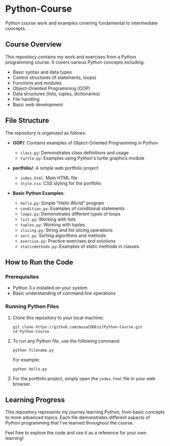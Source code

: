 # Python-Course

Python course work and examples covering fundamental to intermediate concepts.

## Course Overview

This repository contains my work and exercises from a Python programming course. It covers various Python concepts including:

- Basic syntax and data types
- Control structures (if statements, loops)
- Functions and modules
- Object-Oriented Programming (OOP)
- Data structures (lists, tuples, dictionaries)
- File handling
- Basic web development

## File Structure

The repository is organized as follows:

- **OOP/**: Contains examples of Object-Oriented Programming in Python
  - `class.py`: Demonstrates class definitions and usage
  - `turtle.py`: Examples using Python's turtle graphics module

- **portfolio/**: A simple web portfolio project
  - `index.html`: Main HTML file
  - `style.css`: CSS styling for the portfolio

- **Basic Python Examples**:
  - `hello.py`: Simple "Hello World" program
  - `condition.py`: Examples of conditional statements
  - `loops.py`: Demonstrates different types of loops
  - `list.py`: Working with lists
  - `tuples.py`: Working with tuples
  - `slicing.py`: String and list slicing operations
  - `sort.py`: Sorting algorithms and methods
  - `exercise.py`: Practice exercises and solutions
  - `staticmethods.py`: Examples of static methods in classes

## How to Run the Code

### Prerequisites
- Python 3.x installed on your system
- Basic understanding of command line operations

### Running Python Files
1. Clone this repository to your local machine:
   ```
   git clone https://github.com/musaCODEzz/Python-Course.git
   cd Python-Course
   ```

2. To run any Python file, use the following command:
   ```
   python filename.py
   ```
   
   For example:
   ```
   python hello.py
   ```

3. For the portfolio project, simply open the `index.html` file in your web browser.

## Learning Progress

This repository represents my journey learning Python, from basic concepts to more advanced topics. Each file demonstrates different aspects of Python programming that I've learned throughout the course.

Feel free to explore the code and use it as a reference for your own learning!
